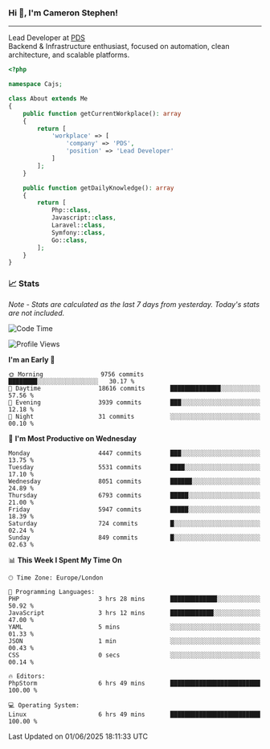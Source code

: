 ### Hi 👋, I'm Cameron Stephen!

---

Lead Developer at [PDS](https://prindatasolutions.co.uk)  
Backend & Infrastructure enthusiast, focused on automation, clean architecture, and scalable platforms.


```php
<?php

namespace Cajs;

class About extends Me
{
    public function getCurrentWorkplace(): array
    {
        return [
            'workplace' => [
                'company' => 'PDS',
                'position' => 'Lead Developer'
            ]
        ];
    }

    public function getDailyKnowledge(): array
    {
        return [
            Php::class,
            Javascript::class,
            Laravel::class,
            Symfony::class,
            Go::class,
        ];
    }
}
```

### 📈 Stats
<p><em>Note - Stats are calculated as the last 7 days from yesterday. Today's stats are not included.</em></p>


<!--START_SECTION:waka-->
![Code Time](http://img.shields.io/badge/Code%20Time-4%2C500%20hrs%2030%20mins-blue)

![Profile Views](http://img.shields.io/badge/Profile%20Views-0-blue)

**I'm an Early 🐤** 

```text
🌞 Morning                9756 commits        ████████░░░░░░░░░░░░░░░░░   30.17 % 
🌆 Daytime                18616 commits       ██████████████░░░░░░░░░░░   57.56 % 
🌃 Evening                3939 commits        ███░░░░░░░░░░░░░░░░░░░░░░   12.18 % 
🌙 Night                  31 commits          ░░░░░░░░░░░░░░░░░░░░░░░░░   00.10 % 
```
📅 **I'm Most Productive on Wednesday** 

```text
Monday                   4447 commits        ███░░░░░░░░░░░░░░░░░░░░░░   13.75 % 
Tuesday                  5531 commits        ████░░░░░░░░░░░░░░░░░░░░░   17.10 % 
Wednesday                8051 commits        ██████░░░░░░░░░░░░░░░░░░░   24.89 % 
Thursday                 6793 commits        █████░░░░░░░░░░░░░░░░░░░░   21.00 % 
Friday                   5947 commits        █████░░░░░░░░░░░░░░░░░░░░   18.39 % 
Saturday                 724 commits         █░░░░░░░░░░░░░░░░░░░░░░░░   02.24 % 
Sunday                   849 commits         █░░░░░░░░░░░░░░░░░░░░░░░░   02.63 % 
```


📊 **This Week I Spent My Time On** 

```text
🕑︎ Time Zone: Europe/London

💬 Programming Languages: 
PHP                      3 hrs 28 mins       █████████████░░░░░░░░░░░░   50.92 % 
JavaScript               3 hrs 12 mins       ████████████░░░░░░░░░░░░░   47.00 % 
YAML                     5 mins              ░░░░░░░░░░░░░░░░░░░░░░░░░   01.33 % 
JSON                     1 min               ░░░░░░░░░░░░░░░░░░░░░░░░░   00.43 % 
CSS                      0 secs              ░░░░░░░░░░░░░░░░░░░░░░░░░   00.14 % 

🔥 Editors: 
PhpStorm                 6 hrs 49 mins       █████████████████████████   100.00 % 

💻 Operating System: 
Linux                    6 hrs 49 mins       █████████████████████████   100.00 % 
```


 Last Updated on 01/06/2025 18:11:33 UTC
<!--END_SECTION:waka-->
